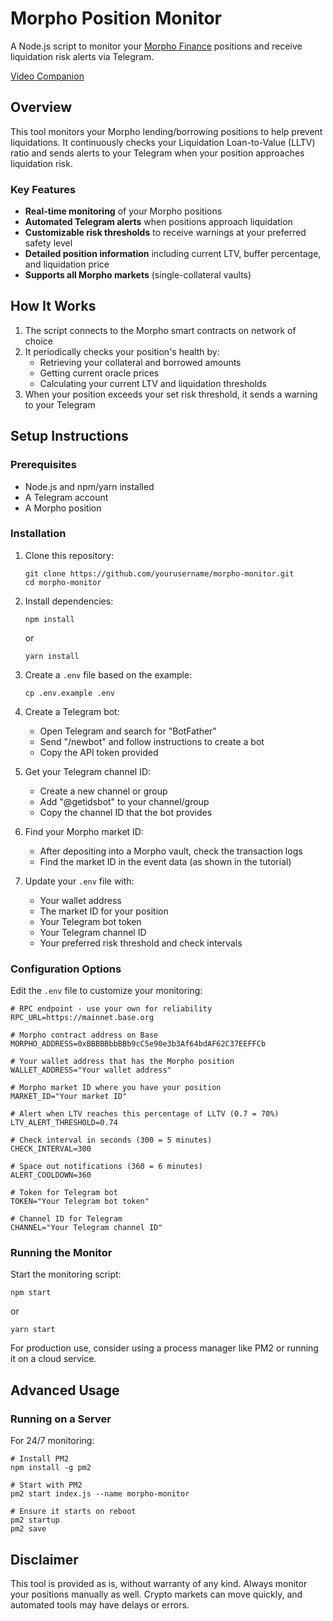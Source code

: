 # Morpho Position Monitor

A Node.js script to monitor your [Morpho Finance](https://morpho.org/) positions and receive liquidation risk alerts via Telegram.

[Video Companion](https://www.youtube.com/watch?v=yoSDkWjLt4g)

## Overview

This tool monitors your Morpho lending/borrowing positions to help prevent liquidations. It continuously checks your Liquidation Loan-to-Value (LLTV) ratio and sends alerts to your Telegram when your position approaches liquidation risk.

### Key Features

- **Real-time monitoring** of your Morpho positions
- **Automated Telegram alerts** when positions approach liquidation
- **Customizable risk thresholds** to receive warnings at your preferred safety level
- **Detailed position information** including current LTV, buffer percentage, and liquidation price
- **Supports all Morpho markets** (single-collateral vaults)

## How It Works

1. The script connects to the Morpho smart contracts on network of choice
2. It periodically checks your position's health by:
   - Retrieving your collateral and borrowed amounts
   - Getting current oracle prices
   - Calculating your current LTV and liquidation thresholds
3. When your position exceeds your set risk threshold, it sends a warning to your Telegram

## Setup Instructions

### Prerequisites

- Node.js and npm/yarn installed
- A Telegram account
- A Morpho position

### Installation

1. Clone this repository:
   ```
   git clone https://github.com/yourusername/morpho-monitor.git
   cd morpho-monitor
   ```

2. Install dependencies:
   ```
   npm install
   ```
   or
   ```
   yarn install
   ```

3. Create a `.env` file based on the example:
   ```
   cp .env.example .env
   ```

4. Create a Telegram bot:
   - Open Telegram and search for "BotFather"
   - Send "/newbot" and follow instructions to create a bot
   - Copy the API token provided

5. Get your Telegram channel ID:
   - Create a new channel or group
   - Add "@getidsbot" to your channel/group
   - Copy the channel ID that the bot provides

6. Find your Morpho market ID:
   - After depositing into a Morpho vault, check the transaction logs
   - Find the market ID in the event data (as shown in the tutorial)

7. Update your `.env` file with:
   - Your wallet address
   - The market ID for your position
   - Your Telegram bot token
   - Your Telegram channel ID
   - Your preferred risk threshold and check intervals

### Configuration Options

Edit the `.env` file to customize your monitoring:

```
# RPC endpoint - use your own for reliability
RPC_URL=https://mainnet.base.org

# Morpho contract address on Base
MORPHO_ADDRESS=0xBBBBBbbBBb9cC5e90e3b3Af64bdAF62C37EEFFCb

# Your wallet address that has the Morpho position
WALLET_ADDRESS="Your wallet address"

# Morpho market ID where you have your position
MARKET_ID="Your market ID"

# Alert when LTV reaches this percentage of LLTV (0.7 = 70%)
LTV_ALERT_THRESHOLD=0.74

# Check interval in seconds (300 = 5 minutes)
CHECK_INTERVAL=300

# Space out notifications (360 = 6 minutes)
ALERT_COOLDOWN=360

# Token for Telegram bot 
TOKEN="Your Telegram bot token"

# Channel ID for Telegram
CHANNEL="Your Telegram channel ID"
```

### Running the Monitor

Start the monitoring script:

```
npm start
```
or
```
yarn start
```

For production use, consider using a process manager like PM2 or running it on a cloud service.

## Advanced Usage


### Running on a Server

For 24/7 monitoring:

```
# Install PM2
npm install -g pm2

# Start with PM2
pm2 start index.js --name morpho-monitor

# Ensure it starts on reboot
pm2 startup
pm2 save
```

## Disclaimer

This tool is provided as is, without warranty of any kind. Always monitor your positions manually as well. Crypto markets can move quickly, and automated tools may have delays or errors.
